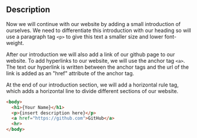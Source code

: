 ## Description

Now we will continue with our website by adding a small introduction of ourselves.
We need to differentiate this introduction with our heading so will use a paragraph tag `<p>` to give this text a smaller size and lower font-weight.

After our introduction we will also add a link of our github page to our website.
To add hyperlinks to our website, we will use the anchor tag `<a>`. The text our hyperlink is written between the anchor tags and the url of the link is added as an "href" attribute of the anchor tag.

At the end of our introduction section, we will add a horizontal rule tag, which adds a horizontal line to divide different sections of our website.

```html
<body>
  <h1>{Your Name}</h1>
  <p>{insert description here}</p>
  <a href="https://github.com">GitHub</a>
  <hr>
</body>
```
